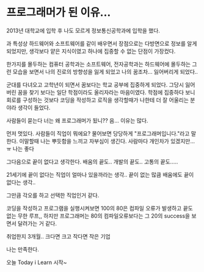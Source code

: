 # 프로그래머가 된 이유... 

2013년 대학교에 입학 후 나도 모르게 정보통신공학과에 입학을 했다.

과 특성상 하드웨어와 소프트웨어를 같이 배우면서 장점으로는 다방면으로 정보를 알게 되었지만, 생각보다 얕은 지식이였고 하나에 집중할 수 없는 단점이 가장컸다. 



한가지를 몰두하는 컴퓨터 공학과는 소프트웨어, 전자공학과는 하드웨어에 몰두하는 그런 모습을 보면서 나의 진로의 방향성을 잃게 되었고 나의 꿈조차... 잃어버리게 되었다.. 



군대를 다녀오고 고학년이 되면서 꿈보다는 학교 공부에 집중하게 되었다. 그당시 잃어버린 꿈을 찾기 보다는 일단 학점이라도 올리자라는 마음이였다. 학점에 집중하다 보니 회로를 구성하는 것보다 코딩을 작성하고 로직을 생각할때가 나한테 더 잘 어울리는 분야라 생각이 들었다.



사람들이 묻는다 너는 왜 프로그래머가 됬니?? 음... 이유는 많다.

먼저 멋있다. 사람들이 직업이 뭐에요? 물어보면 당당하게 "프로그래머입니다."라고 말한다. 이말할때 나는 뿌듯함을 느끼고  자부심이 생긴다. 사람마다 개인차가 있겠지만... ㅠ 나는 좋다 



그다음으로 끝이 없다고 생각한다. 배움의 끝도.. 개발의 끝도..  고통의 끝도.....

21세기에 끝이 없다는 직업이 얼마나 있을까라는 생각..  끝이 없는 많큼 배움에도 끝이 없다는 생각..

그만큼 각오를 하고 선택한 직업인거 같다. 



코딩을 작성하고 프로그램을 실행시켜보면 100의 80은 컴파일 오류가 발생하고 끝도 없는 무한 루프,, 하지만 프로그래머는 80의 컴파일오류보다는 그 20의 success을 보면서 달려가는 거 같다.



취업한지 3개월..  크다면 크고 작다면 작은 기업 

나는 만족한다.

오늘 Today i Learn 시작~



